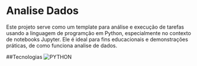 # Analise Dados
 Este projeto serve como um template para análise e execução de tarefas usando a linguagem de programção em Python, especialmente no contexto de notebooks Jupyter. Ele é ideal para fins educacionais e demonstrações práticas, de como funciona analise de dados.


##Tecnologias
![PYTHON](https://img.shields.io/badge/PYTHON-000?style=for-the-badge&logo=python&logoColor=1DE41A)

